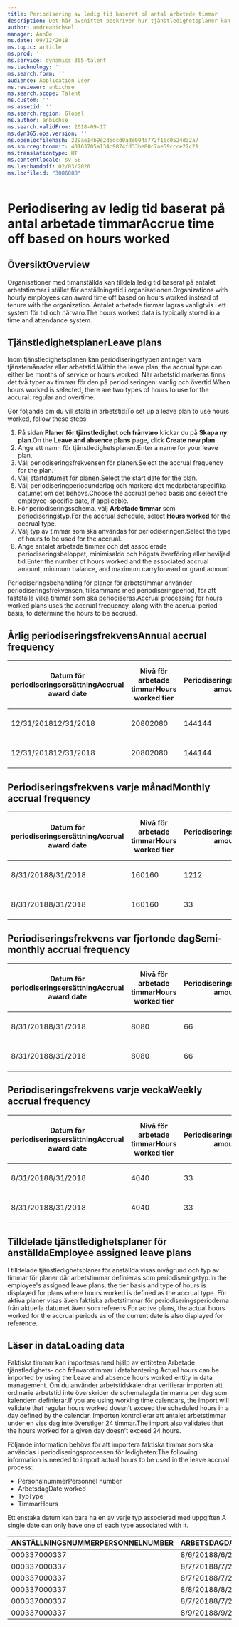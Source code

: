 ```yaml
---
title: Periodisering av ledig tid baserat på antal arbetade timmar
description: Det här avsnittet beskriver hur tjänstledighetsplaner kan konfigureras för att periodisera ledig tid baserat på timmar.
author: andreabichsel
manager: AnnBe
ms.date: 09/12/2018
ms.topic: article
ms.prod: ''
ms.service: dynamics-365-talent
ms.technology: ''
ms.search.form: ''
audience: Application User
ms.reviewer: anbichse
ms.search.scope: Talent
ms.custom: ''
ms.assetid: ''
ms.search.region: Global
ms.author: anbichse
ms.search.validFrom: 2018-09-17
ms.dyn365.ops.version: ''
ms.openlocfilehash: 229ae14b9e2dedcd0ade094a772f16c0524d32a7
ms.sourcegitcommit: 40163705a134c9874fd33be80c7ae59ccce22c21
ms.translationtype: HT
ms.contentlocale: sv-SE
ms.lasthandoff: 02/03/2020
ms.locfileid: "3006088"
---
```

# <a name="accrue-time-off-based-on-hours-worked"></a><span data-ttu-id="11e5d-103">Periodisering av ledig tid baserat på antal arbetade timmar</span><span class="sxs-lookup"><span data-stu-id="11e5d-103">Accrue time off based on hours worked</span></span>

## <a name="overview"></a><span data-ttu-id="11e5d-104">Översikt</span><span class="sxs-lookup"><span data-stu-id="11e5d-104">Overview</span></span>

<span data-ttu-id="11e5d-105">Organisationer med timanställda kan tilldela ledig tid baserat på antalet arbetstimmar i stället för anställningstid i organisationen.</span><span class="sxs-lookup"><span data-stu-id="11e5d-105">Organizations with hourly employees can award time off based on hours worked instead of tenure with the organization.</span></span> <span data-ttu-id="11e5d-106">Antalet arbetade timmar lagras vanligtvis i ett system för tid och närvaro.</span><span class="sxs-lookup"><span data-stu-id="11e5d-106">The hours worked data is typically stored in a time and attendance system.</span></span> 

## <a name="leave-plans"></a><span data-ttu-id="11e5d-107">Tjänstledighetsplaner</span><span class="sxs-lookup"><span data-stu-id="11e5d-107">Leave plans</span></span>

<span data-ttu-id="11e5d-108">Inom tjänstledighetsplanen kan periodiseringstypen antingen vara tjänstemånader eller arbetstid.</span><span class="sxs-lookup"><span data-stu-id="11e5d-108">Within the leave plan, the accrual type can either be months of service or hours worked.</span></span> <span data-ttu-id="11e5d-109">När arbetstid markeras finns det två typer av timmar för den på periodiseringen: vanlig och övertid.</span><span class="sxs-lookup"><span data-stu-id="11e5d-109">When hours worked is selected, there are two types of hours to use for the accural: regular and overtime.</span></span>

<span data-ttu-id="11e5d-110">Gör följande om du vill ställa in arbetstid:</span><span class="sxs-lookup"><span data-stu-id="11e5d-110">To set up a leave plan to use hours worked, follow these steps:</span></span>

1. <span data-ttu-id="11e5d-111">På sidan **Planer för tjänstledighet och frånvaro** klickar du på **Skapa ny plan**.</span><span class="sxs-lookup"><span data-stu-id="11e5d-111">On the **Leave and absence plans** page, click **Create new plan**.</span></span>
2. <span data-ttu-id="11e5d-112">Ange ett namn för tjänstledighetsplanen.</span><span class="sxs-lookup"><span data-stu-id="11e5d-112">Enter a name for your leave plan.</span></span>
3. <span data-ttu-id="11e5d-113">Välj periodiseringsfrekvensen för planen.</span><span class="sxs-lookup"><span data-stu-id="11e5d-113">Select the accrual frequency for the plan.</span></span>
5. <span data-ttu-id="11e5d-114">Välj startdatumet för planen.</span><span class="sxs-lookup"><span data-stu-id="11e5d-114">Select the start date for the plan.</span></span>
6. <span data-ttu-id="11e5d-115">Välj periodiseringperiodunderlag och markera det medarbetarspecifika datumet om det behövs.</span><span class="sxs-lookup"><span data-stu-id="11e5d-115">Choose the accrual period basis and select the employee-specific date, if applicable.</span></span>
7. <span data-ttu-id="11e5d-116">För periodiseringsschema, välj **Arbetade timmar** som periodiseringstyp.</span><span class="sxs-lookup"><span data-stu-id="11e5d-116">For the accrual schedule, select **Hours worked** for the accrual type.</span></span>
8. <span data-ttu-id="11e5d-117">Välj typ av timmar som ska användas för periodiseringen.</span><span class="sxs-lookup"><span data-stu-id="11e5d-117">Select the type of hours to be used for the accrual.</span></span>
9. <span data-ttu-id="11e5d-118">Ange antalet arbetade timmar och det associerade periodiseringsbeloppet, minimisaldo och högsta överföring eller beviljad tid.</span><span class="sxs-lookup"><span data-stu-id="11e5d-118">Enter the number of hours worked and the associated accrual amount, minimum balance, and maximum carryforward or grant amount.</span></span>

<span data-ttu-id="11e5d-119">Periodiseringsbehandling för planer för arbetstimmar använder periodiseringsfrekvensen, tillsammans med periodiseringperiod, för att fastställa vilka timmar som ska periodiseras.</span><span class="sxs-lookup"><span data-stu-id="11e5d-119">Accrual processing for hours worked plans uses the accrual frequency, along with the accrual period basis, to determine the hours to be accrued.</span></span>

## <a name="annual-accrual-frequency"></a><span data-ttu-id="11e5d-120">Årlig periodiseringsfrekvens</span><span class="sxs-lookup"><span data-stu-id="11e5d-120">Annual accrual frequency</span></span>

| <span data-ttu-id="11e5d-121">Datum för periodiseringsersättning</span><span class="sxs-lookup"><span data-stu-id="11e5d-121">Accrual award date</span></span>    | <span data-ttu-id="11e5d-122">Nivå för arbetade timmar</span><span class="sxs-lookup"><span data-stu-id="11e5d-122">Hours worked tier</span></span>    | <span data-ttu-id="11e5d-123">Periodiseringstid</span><span class="sxs-lookup"><span data-stu-id="11e5d-123">Accrual amount</span></span>        | <span data-ttu-id="11e5d-124">Datum antal arbetstimmar</span><span class="sxs-lookup"><span data-stu-id="11e5d-124">Hours worked dates</span></span>   | <span data-ttu-id="11e5d-125">Faktiska arbetade timmar</span><span class="sxs-lookup"><span data-stu-id="11e5d-125">Hours worked actuals</span></span>| <span data-ttu-id="11e5d-126">Belöning</span><span class="sxs-lookup"><span data-stu-id="11e5d-126">Award</span></span>               |
| --------------------- | -------------------- | --------------------- | -------------------- |-------------------- |-------------------- |
| <span data-ttu-id="11e5d-127">12/31/2018</span><span class="sxs-lookup"><span data-stu-id="11e5d-127">12/31/2018</span></span>            | <span data-ttu-id="11e5d-128">2080</span><span class="sxs-lookup"><span data-stu-id="11e5d-128">2080</span></span>                 | <span data-ttu-id="11e5d-129">144</span><span class="sxs-lookup"><span data-stu-id="11e5d-129">144</span></span>                   | <span data-ttu-id="11e5d-130">1/1/2018-12/31/2018</span><span class="sxs-lookup"><span data-stu-id="11e5d-130">1/1/2018-12/31/2018</span></span>  | <span data-ttu-id="11e5d-131">2085</span><span class="sxs-lookup"><span data-stu-id="11e5d-131">2085</span></span>                | <span data-ttu-id="11e5d-132">144</span><span class="sxs-lookup"><span data-stu-id="11e5d-132">144</span></span>                 |        
| <span data-ttu-id="11e5d-133">12/31/2018</span><span class="sxs-lookup"><span data-stu-id="11e5d-133">12/31/2018</span></span>            | <span data-ttu-id="11e5d-134">2080</span><span class="sxs-lookup"><span data-stu-id="11e5d-134">2080</span></span>                 | <span data-ttu-id="11e5d-135">144</span><span class="sxs-lookup"><span data-stu-id="11e5d-135">144</span></span>                   | <span data-ttu-id="11e5d-136">1/1/2018-12/31/2018</span><span class="sxs-lookup"><span data-stu-id="11e5d-136">1/1/2018-12/31/2018</span></span>  | <span data-ttu-id="11e5d-137">2000</span><span class="sxs-lookup"><span data-stu-id="11e5d-137">2000</span></span>                | <span data-ttu-id="11e5d-138">0</span><span class="sxs-lookup"><span data-stu-id="11e5d-138">0</span></span>                 |


## <a name="monthly-accrual-frequency"></a><span data-ttu-id="11e5d-139">Periodiseringsfrekvens varje månad</span><span class="sxs-lookup"><span data-stu-id="11e5d-139">Monthly accrual frequency</span></span>

| <span data-ttu-id="11e5d-140">Datum för periodiseringsersättning</span><span class="sxs-lookup"><span data-stu-id="11e5d-140">Accrual award date</span></span>    | <span data-ttu-id="11e5d-141">Nivå för arbetade timmar</span><span class="sxs-lookup"><span data-stu-id="11e5d-141">Hours worked tier</span></span>    | <span data-ttu-id="11e5d-142">Periodiseringstid</span><span class="sxs-lookup"><span data-stu-id="11e5d-142">Accrual amount</span></span>        | <span data-ttu-id="11e5d-143">Datum antal arbetstimmar</span><span class="sxs-lookup"><span data-stu-id="11e5d-143">Hours worked dates</span></span>   | <span data-ttu-id="11e5d-144">Faktiska arbetade timmar</span><span class="sxs-lookup"><span data-stu-id="11e5d-144">Hours worked actuals</span></span>| <span data-ttu-id="11e5d-145">Belöning</span><span class="sxs-lookup"><span data-stu-id="11e5d-145">Award</span></span>               |
| --------------------- | -------------------- | --------------------- | -------------------- |-------------------- |-------------------- |
| <span data-ttu-id="11e5d-146">8/31/2018</span><span class="sxs-lookup"><span data-stu-id="11e5d-146">8/31/2018</span></span>             | <span data-ttu-id="11e5d-147">160</span><span class="sxs-lookup"><span data-stu-id="11e5d-147">160</span></span>                  | <span data-ttu-id="11e5d-148">12</span><span class="sxs-lookup"><span data-stu-id="11e5d-148">12</span></span>                    | <span data-ttu-id="11e5d-149">8/1/2018-8/31/2018</span><span class="sxs-lookup"><span data-stu-id="11e5d-149">8/1/2018-8/31/2018</span></span>   | <span data-ttu-id="11e5d-150">184</span><span class="sxs-lookup"><span data-stu-id="11e5d-150">184</span></span>                 | <span data-ttu-id="11e5d-151">12</span><span class="sxs-lookup"><span data-stu-id="11e5d-151">12</span></span>                  |        
| <span data-ttu-id="11e5d-152">8/31/2018</span><span class="sxs-lookup"><span data-stu-id="11e5d-152">8/31/2018</span></span>             | <span data-ttu-id="11e5d-153">160</span><span class="sxs-lookup"><span data-stu-id="11e5d-153">160</span></span>                  | <span data-ttu-id="11e5d-154">3</span><span class="sxs-lookup"><span data-stu-id="11e5d-154">3</span></span>                     | <span data-ttu-id="11e5d-155">8/1/2018-8/31/2018</span><span class="sxs-lookup"><span data-stu-id="11e5d-155">8/1/2018-8/31/2018</span></span>   | <span data-ttu-id="11e5d-156">184</span><span class="sxs-lookup"><span data-stu-id="11e5d-156">184</span></span>                 | <span data-ttu-id="11e5d-157">3</span><span class="sxs-lookup"><span data-stu-id="11e5d-157">3</span></span>                   |

## <a name="semi-monthly-accrual-frequency"></a><span data-ttu-id="11e5d-158">Periodiseringsfrekvens var fjortonde dag</span><span class="sxs-lookup"><span data-stu-id="11e5d-158">Semi-monthly accrual frequency</span></span>

| <span data-ttu-id="11e5d-159">Datum för periodiseringsersättning</span><span class="sxs-lookup"><span data-stu-id="11e5d-159">Accrual award date</span></span>    | <span data-ttu-id="11e5d-160">Nivå för arbetade timmar</span><span class="sxs-lookup"><span data-stu-id="11e5d-160">Hours worked tier</span></span>    | <span data-ttu-id="11e5d-161">Periodiseringstid</span><span class="sxs-lookup"><span data-stu-id="11e5d-161">Accrual amount</span></span>        | <span data-ttu-id="11e5d-162">Datum antal arbetstimmar</span><span class="sxs-lookup"><span data-stu-id="11e5d-162">Hours worked dates</span></span>   | <span data-ttu-id="11e5d-163">Faktiska arbetade timmar</span><span class="sxs-lookup"><span data-stu-id="11e5d-163">Hours worked actuals</span></span>| <span data-ttu-id="11e5d-164">Belöning</span><span class="sxs-lookup"><span data-stu-id="11e5d-164">Award</span></span>               |
| --------------------- | -------------------- | --------------------- | -------------------- |-------------------- |-------------------- |
| <span data-ttu-id="11e5d-165">8/31/2018</span><span class="sxs-lookup"><span data-stu-id="11e5d-165">8/31/2018</span></span>             | <span data-ttu-id="11e5d-166">80</span><span class="sxs-lookup"><span data-stu-id="11e5d-166">80</span></span>                   | <span data-ttu-id="11e5d-167">6</span><span class="sxs-lookup"><span data-stu-id="11e5d-167">6</span></span>                     | <span data-ttu-id="11e5d-168">8/16/2018-8/31/2018</span><span class="sxs-lookup"><span data-stu-id="11e5d-168">8/16/2018-8/31/2018</span></span>  | <span data-ttu-id="11e5d-169">81</span><span class="sxs-lookup"><span data-stu-id="11e5d-169">81</span></span>                  | <span data-ttu-id="11e5d-170">6</span><span class="sxs-lookup"><span data-stu-id="11e5d-170">6</span></span>                  |        
| <span data-ttu-id="11e5d-171">8/31/2018</span><span class="sxs-lookup"><span data-stu-id="11e5d-171">8/31/2018</span></span>             | <span data-ttu-id="11e5d-172">80</span><span class="sxs-lookup"><span data-stu-id="11e5d-172">80</span></span>                   | <span data-ttu-id="11e5d-173">6</span><span class="sxs-lookup"><span data-stu-id="11e5d-173">6</span></span>                     | <span data-ttu-id="11e5d-174">8/16/2018-8/31/2018</span><span class="sxs-lookup"><span data-stu-id="11e5d-174">8/16/2018-8/31/2018</span></span>  | <span data-ttu-id="11e5d-175">75</span><span class="sxs-lookup"><span data-stu-id="11e5d-175">75</span></span>                  | <span data-ttu-id="11e5d-176">0</span><span class="sxs-lookup"><span data-stu-id="11e5d-176">0</span></span>                   |

## <a name="weekly-accrual-frequency"></a><span data-ttu-id="11e5d-177">Periodiseringsfrekvens varje vecka</span><span class="sxs-lookup"><span data-stu-id="11e5d-177">Weekly accrual frequency</span></span>

| <span data-ttu-id="11e5d-178">Datum för periodiseringsersättning</span><span class="sxs-lookup"><span data-stu-id="11e5d-178">Accrual award date</span></span>    | <span data-ttu-id="11e5d-179">Nivå för arbetade timmar</span><span class="sxs-lookup"><span data-stu-id="11e5d-179">Hours worked tier</span></span>    | <span data-ttu-id="11e5d-180">Periodiseringstid</span><span class="sxs-lookup"><span data-stu-id="11e5d-180">Accrual amount</span></span>        | <span data-ttu-id="11e5d-181">Datum antal arbetstimmar</span><span class="sxs-lookup"><span data-stu-id="11e5d-181">Hours worked dates</span></span>   | <span data-ttu-id="11e5d-182">Faktiska arbetade timmar</span><span class="sxs-lookup"><span data-stu-id="11e5d-182">Hours worked actuals</span></span>| <span data-ttu-id="11e5d-183">Belöning</span><span class="sxs-lookup"><span data-stu-id="11e5d-183">Award</span></span>               |
| --------------------- | -------------------- | --------------------- | -------------------- |-------------------- |-------------------- |
| <span data-ttu-id="11e5d-184">8/31/2018</span><span class="sxs-lookup"><span data-stu-id="11e5d-184">8/31/2018</span></span>             | <span data-ttu-id="11e5d-185">40</span><span class="sxs-lookup"><span data-stu-id="11e5d-185">40</span></span>                   | <span data-ttu-id="11e5d-186">3</span><span class="sxs-lookup"><span data-stu-id="11e5d-186">3</span></span>                     | <span data-ttu-id="11e5d-187">8/27/2018-8/31/2018</span><span class="sxs-lookup"><span data-stu-id="11e5d-187">8/27/2018-8/31/2018</span></span>  | <span data-ttu-id="11e5d-188">42</span><span class="sxs-lookup"><span data-stu-id="11e5d-188">42</span></span>                  | <span data-ttu-id="11e5d-189">3</span><span class="sxs-lookup"><span data-stu-id="11e5d-189">3</span></span>                  |        
| <span data-ttu-id="11e5d-190">8/31/2018</span><span class="sxs-lookup"><span data-stu-id="11e5d-190">8/31/2018</span></span>             | <span data-ttu-id="11e5d-191">40</span><span class="sxs-lookup"><span data-stu-id="11e5d-191">40</span></span>                   | <span data-ttu-id="11e5d-192">3</span><span class="sxs-lookup"><span data-stu-id="11e5d-192">3</span></span>                     | <span data-ttu-id="11e5d-193">8/27/2018-8/31/2018</span><span class="sxs-lookup"><span data-stu-id="11e5d-193">8/27/2018-8/31/2018</span></span>  | <span data-ttu-id="11e5d-194">35</span><span class="sxs-lookup"><span data-stu-id="11e5d-194">35</span></span>                  | <span data-ttu-id="11e5d-195">0</span><span class="sxs-lookup"><span data-stu-id="11e5d-195">0</span></span>                   |

## <a name="employee-assigned-leave-plans"></a><span data-ttu-id="11e5d-196">Tilldelade tjänstledighetsplaner för anställda</span><span class="sxs-lookup"><span data-stu-id="11e5d-196">Employee assigned leave plans</span></span>

<span data-ttu-id="11e5d-197">I tilldelade tjänstledighetsplaner för anställda visas nivågrund och typ av timmar för planer där arbetstimmar definieras som periodiseringstyp.</span><span class="sxs-lookup"><span data-stu-id="11e5d-197">In the employee's assigned leave plans, the tier basis and type of hours is displayed for plans where hours worked is defined as the accrual type.</span></span> <span data-ttu-id="11e5d-198">För aktiva planer visas även faktiska arbetstimmar för periodiseringsperioderna från aktuella datumet även som referens.</span><span class="sxs-lookup"><span data-stu-id="11e5d-198">For active plans, the actual hours worked for the accrual periods as of the current date is also displayed for reference.</span></span> 

## <a name="loading-data"></a><span data-ttu-id="11e5d-199">Läser in data</span><span class="sxs-lookup"><span data-stu-id="11e5d-199">Loading data</span></span>

<span data-ttu-id="11e5d-200">Faktiska timmar kan importeras med hjälp av entiteten Arbetade tjänstledighets- och frånvarotimmar i datahantering.</span><span class="sxs-lookup"><span data-stu-id="11e5d-200">Actual hours can be imported by using the Leave and absence hours worked entity in data management.</span></span> <span data-ttu-id="11e5d-201">Om du använder arbetstidskalendrar verifierar importen att ordinarie arbetstid inte överskrider de schemalagda timmarna per dag som kalendern definierar.</span><span class="sxs-lookup"><span data-stu-id="11e5d-201">If you are using working time calendars, the import will validate that regular hours worked doesn't exceed the scheduled hours in a day defined by the calendar.</span></span> <span data-ttu-id="11e5d-202">Importen kontrollerar att antalet arbetstimmar under en viss dag inte överstiger 24 timmar.</span><span class="sxs-lookup"><span data-stu-id="11e5d-202">The import also validates that the hours worked for a given day doesn't exceed 24 hours.</span></span> 

<span data-ttu-id="11e5d-203">Följande information behövs för att importera faktiska timmar som ska användas i periodiseringsprocessen för ledigheten:</span><span class="sxs-lookup"><span data-stu-id="11e5d-203">The following information is needed to import actual hours to be used in the leave accrual process:</span></span>

+ <span data-ttu-id="11e5d-204">Personalnummer</span><span class="sxs-lookup"><span data-stu-id="11e5d-204">Personnel number</span></span> 
+ <span data-ttu-id="11e5d-205">Arbetsdag</span><span class="sxs-lookup"><span data-stu-id="11e5d-205">Date worked</span></span>
+ <span data-ttu-id="11e5d-206">Typ</span><span class="sxs-lookup"><span data-stu-id="11e5d-206">Type</span></span>
+ <span data-ttu-id="11e5d-207">Timmar</span><span class="sxs-lookup"><span data-stu-id="11e5d-207">Hours</span></span>

<span data-ttu-id="11e5d-208">Ett enstaka datum kan bara ha en av varje typ associerad med uppgiften.</span><span class="sxs-lookup"><span data-stu-id="11e5d-208">A single date can only have one of each type associated with it.</span></span>

| <span data-ttu-id="11e5d-209">ANSTÄLLNINGSNUMMER</span><span class="sxs-lookup"><span data-stu-id="11e5d-209">PERSONNELNUMBER</span></span>       | <span data-ttu-id="11e5d-210">ARBETSDAG</span><span class="sxs-lookup"><span data-stu-id="11e5d-210">DATEWORKED</span></span>           | <span data-ttu-id="11e5d-211">TYP</span><span class="sxs-lookup"><span data-stu-id="11e5d-211">TYPE</span></span>                  | <span data-ttu-id="11e5d-212">TIMMAR</span><span class="sxs-lookup"><span data-stu-id="11e5d-212">HOURS</span></span>                |
| --------------------- | -------------------- | --------------------- | -------------------- |
| <span data-ttu-id="11e5d-213">000337</span><span class="sxs-lookup"><span data-stu-id="11e5d-213">000337</span></span>                | <span data-ttu-id="11e5d-214">8/6/2018</span><span class="sxs-lookup"><span data-stu-id="11e5d-214">8/6/2018</span></span>             | <span data-ttu-id="11e5d-215">Vanligt</span><span class="sxs-lookup"><span data-stu-id="11e5d-215">Regular</span></span>               | <span data-ttu-id="11e5d-216">8</span><span class="sxs-lookup"><span data-stu-id="11e5d-216">8</span></span>                    |       
| <span data-ttu-id="11e5d-217">000337</span><span class="sxs-lookup"><span data-stu-id="11e5d-217">000337</span></span>                | <span data-ttu-id="11e5d-218">8/7/2018</span><span class="sxs-lookup"><span data-stu-id="11e5d-218">8/7/2018</span></span>             | <span data-ttu-id="11e5d-219">Vanligt</span><span class="sxs-lookup"><span data-stu-id="11e5d-219">Regular</span></span>               | <span data-ttu-id="11e5d-220">8</span><span class="sxs-lookup"><span data-stu-id="11e5d-220">8</span></span>                    |
| <span data-ttu-id="11e5d-221">000337</span><span class="sxs-lookup"><span data-stu-id="11e5d-221">000337</span></span>                | <span data-ttu-id="11e5d-222">8/7/2018</span><span class="sxs-lookup"><span data-stu-id="11e5d-222">8/7/2018</span></span>             | <span data-ttu-id="11e5d-223">Övertid</span><span class="sxs-lookup"><span data-stu-id="11e5d-223">Overtime</span></span>              | <span data-ttu-id="11e5d-224">3</span><span class="sxs-lookup"><span data-stu-id="11e5d-224">3</span></span>                    |
| <span data-ttu-id="11e5d-225">000337</span><span class="sxs-lookup"><span data-stu-id="11e5d-225">000337</span></span>                | <span data-ttu-id="11e5d-226">8/8/2018</span><span class="sxs-lookup"><span data-stu-id="11e5d-226">8/8/2018</span></span>             | <span data-ttu-id="11e5d-227">Vanligt</span><span class="sxs-lookup"><span data-stu-id="11e5d-227">Regular</span></span>               | <span data-ttu-id="11e5d-228">8</span><span class="sxs-lookup"><span data-stu-id="11e5d-228">8</span></span>                    |
| <span data-ttu-id="11e5d-229">000337</span><span class="sxs-lookup"><span data-stu-id="11e5d-229">000337</span></span>                | <span data-ttu-id="11e5d-230">8/7/2018</span><span class="sxs-lookup"><span data-stu-id="11e5d-230">8/7/2018</span></span>             | <span data-ttu-id="11e5d-231">Vanligt</span><span class="sxs-lookup"><span data-stu-id="11e5d-231">Regular</span></span>               | <span data-ttu-id="11e5d-232">8</span><span class="sxs-lookup"><span data-stu-id="11e5d-232">8</span></span>                    |
| <span data-ttu-id="11e5d-233">000337</span><span class="sxs-lookup"><span data-stu-id="11e5d-233">000337</span></span>                | <span data-ttu-id="11e5d-234">8/9/2018</span><span class="sxs-lookup"><span data-stu-id="11e5d-234">8/9/2018</span></span>             | <span data-ttu-id="11e5d-235">Vanligt</span><span class="sxs-lookup"><span data-stu-id="11e5d-235">Regular</span></span>               | <span data-ttu-id="11e5d-236">8</span><span class="sxs-lookup"><span data-stu-id="11e5d-236">8</span></span>                    |
